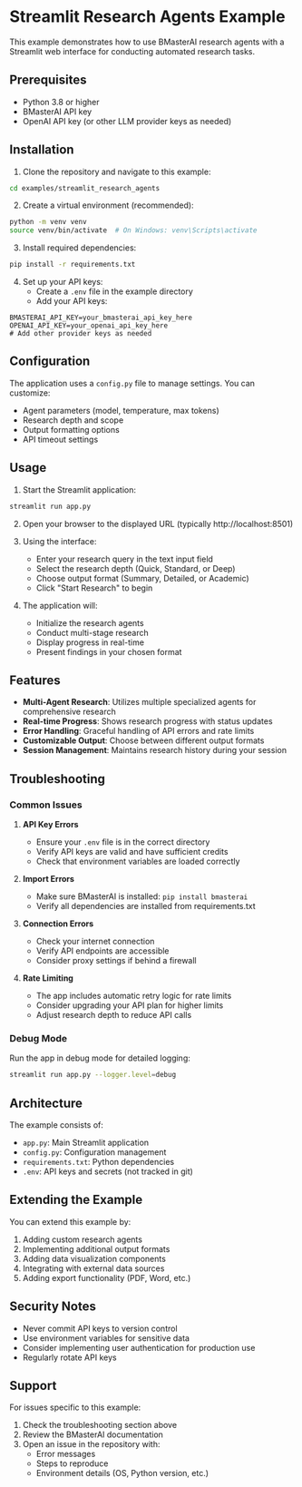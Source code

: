# Streamlit Research Agents Example

This example demonstrates how to use BMasterAI research agents with a Streamlit web interface for conducting automated research tasks.

## Prerequisites

- Python 3.8 or higher
- BMasterAI API key
- OpenAI API key (or other LLM provider keys as needed)

## Installation

1. Clone the repository and navigate to this example:
```bash
cd examples/streamlit_research_agents
```

2. Create a virtual environment (recommended):
```bash
python -m venv venv
source venv/bin/activate  # On Windows: venv\Scripts\activate
```

3. Install required dependencies:
```bash
pip install -r requirements.txt
```

4. Set up your API keys:
   - Create a `.env` file in the example directory
   - Add your API keys:
```env
BMASTERAI_API_KEY=your_bmasterai_api_key_here
OPENAI_API_KEY=your_openai_api_key_here
# Add other provider keys as needed
```

## Configuration

The application uses a `config.py` file to manage settings. You can customize:
- Agent parameters (model, temperature, max tokens)
- Research depth and scope
- Output formatting options
- API timeout settings

## Usage

1. Start the Streamlit application:
```bash
streamlit run app.py
```

2. Open your browser to the displayed URL (typically http://localhost:8501)

3. Using the interface:
   - Enter your research query in the text input field
   - Select the research depth (Quick, Standard, or Deep)
   - Choose output format (Summary, Detailed, or Academic)
   - Click "Start Research" to begin

4. The application will:
   - Initialize the research agents
   - Conduct multi-stage research
   - Display progress in real-time
   - Present findings in your chosen format

## Features

- **Multi-Agent Research**: Utilizes multiple specialized agents for comprehensive research
- **Real-time Progress**: Shows research progress with status updates
- **Error Handling**: Graceful handling of API errors and rate limits
- **Customizable Output**: Choose between different output formats
- **Session Management**: Maintains research history during your session

## Troubleshooting

### Common Issues

1. **API Key Errors**
   - Ensure your `.env` file is in the correct directory
   - Verify API keys are valid and have sufficient credits
   - Check that environment variables are loaded correctly

2. **Import Errors**
   - Make sure BMasterAI is installed: `pip install bmasterai`
   - Verify all dependencies are installed from requirements.txt

3. **Connection Errors**
   - Check your internet connection
   - Verify API endpoints are accessible
   - Consider proxy settings if behind a firewall

4. **Rate Limiting**
   - The app includes automatic retry logic for rate limits
   - Consider upgrading your API plan for higher limits
   - Adjust research depth to reduce API calls

### Debug Mode

Run the app in debug mode for detailed logging:
```bash
streamlit run app.py --logger.level=debug
```

## Architecture

The example consists of:
- `app.py`: Main Streamlit application
- `config.py`: Configuration management
- `requirements.txt`: Python dependencies
- `.env`: API keys and secrets (not tracked in git)

## Extending the Example

You can extend this example by:
1. Adding custom research agents
2. Implementing additional output formats
3. Adding data visualization components
4. Integrating with external data sources
5. Adding export functionality (PDF, Word, etc.)

## Security Notes

- Never commit API keys to version control
- Use environment variables for sensitive data
- Consider implementing user authentication for production use
- Regularly rotate API keys

## Support

For issues specific to this example:
1. Check the troubleshooting section above
2. Review the BMasterAI documentation
3. Open an issue in the repository with:
   - Error messages
   - Steps to reproduce
   - Environment details (OS, Python version, etc.)
